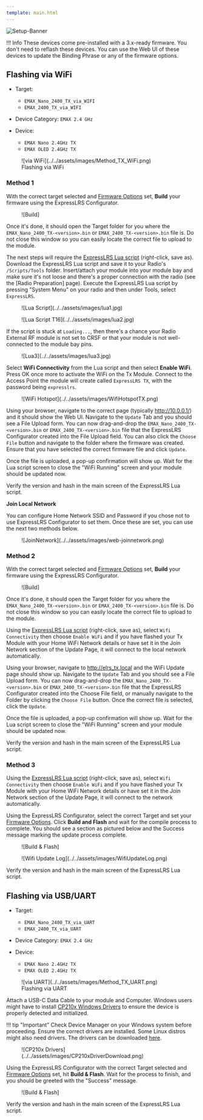 ```yaml
---
template: main.html
---
```


![Setup-Banner](https://raw.githubusercontent.com/ExpressLRS/ExpressLRS-hardware/master/img/quick-start.png)

!!! Info
    These devices come pre-installed with a 3.x-ready firmware. You don't need to reflash these devices. You can use the Web UI of these devices to update the Binding Phrase or any of the firmware options.

## Flashing via WiFi

- Target:
    - `EMAX_Nano_2400_TX_via_WIFI`
    - `EMAX_2400_TX_via_WIFI`

- Device Category: `EMAX 2.4 GHz`

- Device: 
    - `EMAX Nano 2.4GHz TX`
    - `EMAX OLED 2.4GHz TX`


<figure markdown>
![via WiFi](../../assets/images/Method_TX_WiFi.png)
<figcaption>Flashing via WiFi</figcaption>
</figure>

### Method 1

With the correct target selected and [Firmware Options] set, **Build** your firmware using the ExpressLRS Configurator.

<figure markdown>
![Build]
</figure>

Once it's done, it should open the Target folder for you where the `EMAX_Nano_2400_TX-<version>.bin` or `EMAX_2400_TX-<version>.bin` file is. Do not close this window so you can easily locate the correct file to upload to the module.

The next steps will require the [ExpressLRS Lua script] (right-click, save as). Download the ExpressLRS Lua script and save it to your Radio's `/Scripts/Tools` folder. Insert/attach your module into your module bay and make sure it's not loose and there's a proper connection with the radio (see the [Radio Preparation] page). Execute the ExpressLRS Lua script by pressing "System Menu" on your radio and then under Tools, select `ExpressLRS`.

<figure markdown>
![Lua Script](../../assets/images/lua1.jpg)
</figure>

<figure markdown>
![Lua Script T16](../../assets/images/lua2.jpg)
</figure>

If the script is stuck at `Loading...`, then there's a chance your Radio External RF module is not set to CRSF or that your module is not well-connected to the module bay pins.

<figure markdown>
![Lua3](../../assets/images/lua3.jpg)
</figure>

Select **WiFi Connectivity** from the Lua script and then select **Enable WiFi**. Press OK once more to activate the WiFi on the Tx Module. Connect to the Access Point the module will create called `ExpressLRS TX`, with the password being `expresslrs`.

<figure markdown>
![WiFi Hotspot](../../assets/images/WifiHotspotTX.png)
</figure>

Using your browser, navigate to the correct page (typically http://10.0.0.1/) and it should show the Web UI. Navigate to the `Update` Tab and you should see a File Upload form. You can now drag-and-drop the `EMAX_Nano_2400_TX-<version>.bin` or `EMAX_2400_TX-<version>.bin` file that the ExpressLRS Configurator created into the File Upload field. You can also click the `Choose File` button and navigate to the folder where the firmware was created. Ensure that you have selected the correct firmware file and click `Update`.

Once the file is uploaded, a pop-up confirmation will show up. Wait for the Lua script screen to close the "WiFi Running" screen and your module should be updated now.

Verify the version and hash in the main screen of the ExpressLRS Lua script.

**Join Local Network**

You can configure Home Network SSID and Password if you chose not to use ExpressLRS Configurator to set them. Once these are set, you can use the next two methods below.

<figure markdown>
![JoinNetwork](../../assets/images/web-joinnetwork.png)
</figure>

### Method 2

With the correct target selected and [Firmware Options] set, **Build** your firmware using the ExpressLRS Configurator.

<figure markdown>
![Build]
</figure>

Once it's done, it should open the Target folder for you where the `EMAX_Nano_2400_TX-<version>.bin` or `EMAX_2400_TX-<version>.bin` file is. Do not close this window so you can easily locate the correct file to upload to the module.

Using the [ExpressLRS Lua script] (right-click, save as), select `Wifi Connectivity` then choose `Enable WiFi` and if you have flashed your Tx Module with your Home WiFi Network details or have set it in the Join Network section of the Update Page, it will connect to the local network automatically.

Using your browser, navigate to http://elrs_tx.local and the WiFi Update page should show up. Navigate to the `Update` Tab and you should see a File Upload form. You can now drag-and-drop the `EMAX_Nano_2400_TX-<version>.bin` or `EMAX_2400_TX-<version>.bin` file that the ExpressLRS Configurator created into the Choose File field, or manually navigate to the Folder by clicking the `Choose File` button. Once the correct file is selected, click the `Update`. 

Once the file is uploaded, a pop-up confirmation will show up. Wait for the Lua script screen to close the "WiFi Running" screen and your module should be updated now.

Verify the version and hash in the main screen of the ExpressLRS Lua script.

### Method 3

Using the [ExpressLRS Lua script] (right-click, save as), select `Wifi Connectivity` then choose `Enable WiFi` and if you have flashed your Tx Module with your Home WiFi Network details or have set it in the Join Network section of the Update Page, it will connect to the network automatically.

Using the ExpressLRS Configurator, select the correct Target and set your [Firmware Options]. Click **Build and Flash** and wait for the compile process to complete. You should see a section as pictured below and the Success message marking the update process complete.

<figure markdown>
![Build & Flash]
</figure>

<figure markdown>
![Wifi Update Log](../../assets/images/WifiUpdateLog.png)
</figure>

Verify the version and hash in the main screen of the ExpressLRS Lua script.

## Flashing via USB/UART

- Target:
    - `EMAX_Nano_2400_TX_via_UART`
    - `EMAX_2400_TX_via_UART`

- Device Category: `EMAX 2.4 GHz`

- Device: 
    - `EMAX Nano 2.4GHz TX`
    - `EMAX OLED 2.4GHz TX`

<figure markdown>
![via UART](../../assets/images/Method_TX_UART.png)
<figcaption>Flashing via UART</figcaption>
</figure>

Attach a USB-C Data Cable to your module and Computer. Windows users might have to install [CP210x Windows Drivers](https://www.silabs.com/developers/usb-to-uart-bridge-vcp-drivers) to ensure the device is properly detected and initialized.

!!! tip "Important"
    Check Device Manager on your Windows system before proceeding. Ensure the correct drivers are installed. Some Linux distros might also need drivers. The drivers can be downloaded [here](https://www.silabs.com/developers/usb-to-uart-bridge-vcp-drivers).

<figure markdown>
![CP210x Drivers](../../assets/images/CP210xDriverDownload.png)
</figure>

Using the ExpressLRS Configurator with the correct Target selected and [Firmware Options] set, hit **Build & Flash**. Wait for the process to finish, and you should be greeted with the "Success" message.

<figure markdown>
![Build & Flash]
</figure>

Verify the version and hash in the main screen of the ExpressLRS Lua script.

[ExpressLRS Lua script]: https://github.com/ExpressLRS/ExpressLRS/blob/3.x.x-maintenance/src/lua/elrsV3.lua?raw=true
[Build]: ../../assets/images/Build.png
[Build & Flash]: ../../assets/images/BuildFlash.png
[Firmware Options]: ../firmware-options.md
